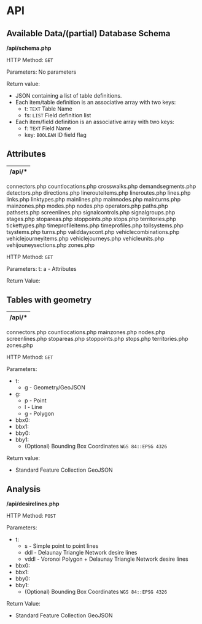 # API

## Available Data/(partial) Database Schema

**/api/schema.php**

HTTP Method: `GET`

Parameters:
    No parameters

Return value:
  * JSON containing a list of table definitions.
  * Each item/table definition is an associative array with two keys:
    * t: `TEXT` Table Name
    * fs: `LIST` Field definition list
  * Each item/field definition is an associative array with two keys:
    * f: `TEXT` Field Name
    * key: `BOOLEAN` ID field flag

## Attributes

**/api/***|
----------|
connectors.php
countlocations.php
crosswalks.php
demandsegments.php
detectors.php
directions.php
linerouteitems.php
lineroutes.php
lines.php
links.php
linktypes.php
mainlines.php
mainnodes.php
mainturns.php
mainzones.php
modes.php
nodes.php
operators.php
paths.php
pathsets.php
screenlines.php
signalcontrols.php
signalgroups.php
stages.php
stopareas.php
stoppoints.php
stops.php
territories.php
tickettypes.php
timeprofileitems.php
timeprofiles.php
tollsystems.php
tsystems.php
turns.php
validdayscont.php
vehiclecombinations.php
vehiclejourneyitems.php
vehiclejourneys.php
vehicleunits.php
vehijouneysections.php
zones.php

HTTP Method: `GET`

Parameters:
    t:
        a - Attributes

Return Value:

## Tables with geometry

**/api/*** |
--------------------|
connectors.php
countlocations.php
mainzones.php
nodes.php
screenlines.php
stopareas.php
stoppoints.php
stops.php
territories.php
zones.php

HTTP Method: `GET`

Parameters:
* t:
  * g - Geometry/GeoJSON
* g:
  * p - Point
  * l - Line
  * g - Polygon
* bbx0:
* bbx1:
* bby0:
* bby1:
  * (Optional) Bounding Box Coordinates `WGS 84::EPSG 4326`

Return value:
  * Standard Feature Collection GeoJSON

## Analysis

**/api/desirelines.php**

HTTP Method: `POST`

Parameters:
* t:
  * s - Simple point to point lines
  * ddl - Delaunay Triangle Network desire lines
  * vddl - Voronoi Polygon + Delaunay Triangle Network desire lines
* bbx0:
* bbx1:
* bby0:
* bby1:
  * (Optional) Bounding Box Coordinates `WGS 84::EPSG 4326`

Return Value:
  * Standard Feature Collection GeoJSON
